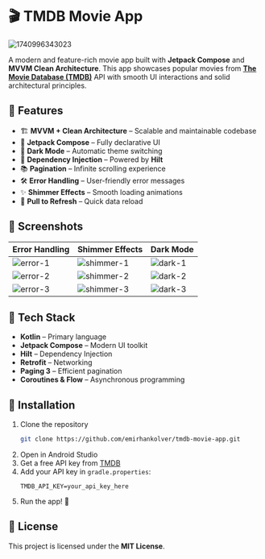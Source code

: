 # 🎬 TMDB Movie App

![1740996343023](https://github.com/user-attachments/assets/3e7ff8a3-3e3c-45c1-a452-239d3270d12e)


A modern and feature-rich movie app built with **Jetpack Compose** and **MVVM Clean Architecture**.
This app showcases popular movies from **[The Movie Database (TMDB)](https://www.themoviedb.org/)**
API with smooth UI interactions and solid architectural principles.

## 🚀 Features

- 🏗 **MVVM + Clean Architecture** – Scalable and maintainable codebase
- 🧩 **Jetpack Compose** – Fully declarative UI
- 🌙 **Dark Mode** – Automatic theme switching
- 💉 **Dependency Injection** – Powered by **Hilt**
- 📚 **Pagination** – Infinite scrolling experience
- 🛠 **Error Handling** – User-friendly error messages
- ✨ **Shimmer Effects** – Smooth loading animations
- 🔄 **Pull to Refresh** – Quick data reload

## 📸 Screenshots

| Error Handling                                                                              | Shimmer Effects                                                                               | Dark Mode                                                                                  |
|---------------------------------------------------------------------------------------------|-----------------------------------------------------------------------------------------------|--------------------------------------------------------------------------------------------|
| ![error-1](https://github.com/user-attachments/assets/62db872b-4629-4627-bbfd-d10c7b32e00b) | ![shimmer-1](https://github.com/user-attachments/assets/cbe20023-cd44-4968-a581-64ffd376c730) | ![dark-1](https://github.com/user-attachments/assets/20468dd6-25bc-455a-aa51-6f582f9d6d5a) |
| ![error-2](https://github.com/user-attachments/assets/2aac8208-2b6d-4ff6-9198-c2f4fa0954c3) | ![shimmer-2](https://github.com/user-attachments/assets/ff3d7d39-f2a1-4428-909f-0deaceee08b3) | ![dark-2](https://github.com/user-attachments/assets/ff3c21af-57fe-4092-90d0-c924869303b7) |
| ![error-3](https://github.com/user-attachments/assets/bf36a260-2689-42ea-aa91-ecaca8c807e9) | ![shimmer-3](https://github.com/user-attachments/assets/30fe46bd-000f-4591-aa80-8f161409f5c7) | ![dark-3](https://github.com/user-attachments/assets/a93338b7-e9d1-492e-be70-9a91a51dec48) |

## 🔧 Tech Stack

- **Kotlin** – Primary language
- **Jetpack Compose** – Modern UI toolkit
- **Hilt** – Dependency Injection
- **Retrofit** – Networking
- **Paging 3** – Efficient pagination
- **Coroutines & Flow** – Asynchronous programming

## 🚀 Installation

1. Clone the repository
   ```sh
   git clone https://github.com/emirhankolver/tmdb-movie-app.git
   ```
2. Open in Android Studio
3. Get a free API key from [TMDB](https://www.themoviedb.org/)
4. Add your API key in `gradle.properties`:
   ```
   TMDB_API_KEY=your_api_key_here
   ```
5. Run the app! 🎉

## 📜 License

This project is licensed under the **MIT License**.

